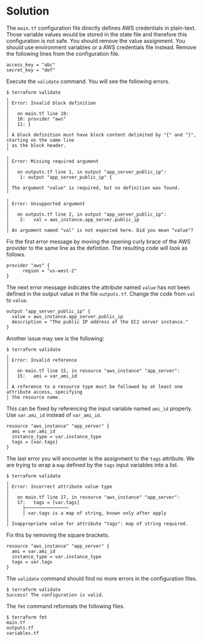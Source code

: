 # Solution

The `main.tf` configuration file directly defines AWS credentials in plain-text. Those variable values would be stored in the state file and therefore this configuration is not safe. You should remove the value assignment. You should use environment variables or a AWS credentials file instead. Remove the following lines from the configuration file.

```
access_key = "abc"
secret_key = "def"
```

Execute the `validate` command. You will see the following errors.

```
$ terraform validate
╷
│ Error: Invalid block definition
│
│   on main.tf line 10:
│   10: provider "aws"
│   11: {
│
│ A block definition must have block content delimited by "{" and "}", starting on the same line
│ as the block header.
╵
╷
│ Error: Missing required argument
│
│   on outputs.tf line 1, in output "app_server_public_ip":
│    1: output "app_server_public_ip" {
│
│ The argument "value" is required, but no definition was found.
╵
╷
│ Error: Unsupported argument
│
│   on outputs.tf line 2, in output "app_server_public_ip":
│    2:   val = aws_instance.app_server.public_ip
│
│ An argument named "val" is not expected here. Did you mean "value"?
```

Fix the first error message by moving the opening curly brace of the AWS provider to the same line as the defintion. The resulting code will look as follows.

```
provider "aws" {
      region = "us-west-2"
}
```

The next error message indicates the attribute named `value` has not been defined in the output value in the file `outputs.tf`. Change the code from `val` to `value`.

```
output "app_server_public_ip" {
  value = aws_instance.app_server.public_ip
  description = "The public IP address of the EC2 server instance."
}
```

Another issue may see is the following:

```
$ terraform validate
╷
│ Error: Invalid reference
│
│   on main.tf line 15, in resource "aws_instance" "app_server":
│   15:   ami = var_ami_id
│
│ A reference to a resource type must be followed by at least one attribute access, specifying
│ the resource name.
```

This can be fixed by referencing the input variable named `ami_id` properly. Use `var.ami_id` instead of `var_ami_id`.

```
resource "aws_instance" "app_server" {
  ami = var.ami_id
  instance_type = var.instance_type
  tags = [var.tags]
}
```

The last error you will encounter is the assignment to the `tags` attribute. We are trying to wrap a `map` defined by the `tags` input variables into a list.

```
$ terraform validate
╷
│ Error: Incorrect attribute value type
│
│   on main.tf line 17, in resource "aws_instance" "app_server":
│   17:   tags = [var.tags]
│     ├────────────────
│     │ var.tags is a map of string, known only after apply
│
│ Inappropriate value for attribute "tags": map of string required.
```

Fix this by removing the square brackets.

```
resource "aws_instance" "app_server" {
  ami = var.ami_id
  instance_type = var.instance_type
  tags = var.tags
}
```

The `validate` command should find no more errors in the configuration files.

```
$ terraform validate
Success! The configuration is valid.
```

The `fmt` command reformats the following files.

```
$ terraform fmt
main.tf
outputs.tf
variables.tf
```